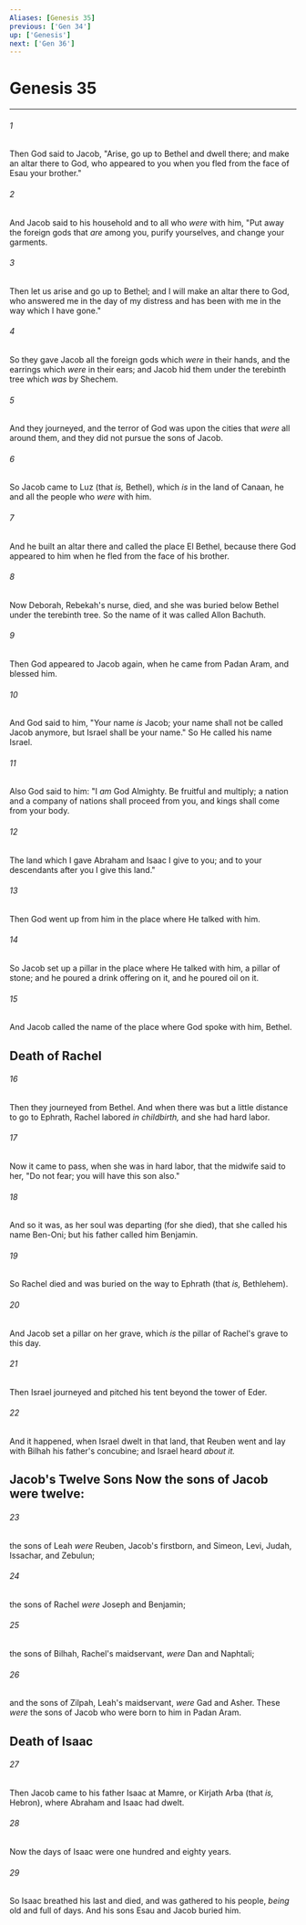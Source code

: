 ```yaml
---
Aliases: [Genesis 35]
previous: ['Gen 34']
up: ['Genesis']
next: ['Gen 36']
---
```

# Genesis 35

***


###### 1 
Then God said to Jacob, "Arise, go up to Bethel and dwell there; and make an altar there to God, who appeared to you when you fled from the face of Esau your brother." 

###### 2 
And Jacob said to his household and to all who _were_ with him, "Put away the foreign gods that _are_ among you, purify yourselves, and change your garments. 

###### 3 
Then let us arise and go up to Bethel; and I will make an altar there to God, who answered me in the day of my distress and has been with me in the way which I have gone." 

###### 4 
So they gave Jacob all the foreign gods which _were_ in their hands, and the earrings which _were_ in their ears; and Jacob hid them under the terebinth tree which _was_ by Shechem. 

###### 5 
And they journeyed, and the terror of God was upon the cities that _were_ all around them, and they did not pursue the sons of Jacob. 

###### 6 
So Jacob came to Luz (that _is,_ Bethel), which _is_ in the land of Canaan, he and all the people who _were_ with him. 

###### 7 
And he built an altar there and called the place El Bethel, because there God appeared to him when he fled from the face of his brother. 

###### 8 
Now Deborah, Rebekah's nurse, died, and she was buried below Bethel under the terebinth tree. So the name of it was called Allon Bachuth. 

###### 9 
Then God appeared to Jacob again, when he came from Padan Aram, and blessed him. 

###### 10 
And God said to him, "Your name _is_ Jacob; your name shall not be called Jacob anymore, but Israel shall be your name." So He called his name Israel. 

###### 11 
Also God said to him: "I _am_ God Almighty. Be fruitful and multiply; a nation and a company of nations shall proceed from you, and kings shall come from your body. 

###### 12 
The land which I gave Abraham and Isaac I give to you; and to your descendants after you I give this land." 

###### 13 
Then God went up from him in the place where He talked with him. 

###### 14 
So Jacob set up a pillar in the place where He talked with him, a pillar of stone; and he poured a drink offering on it, and he poured oil on it. 

###### 15 
And Jacob called the name of the place where God spoke with him, Bethel.

## Death of Rachel 

###### 16 
Then they journeyed from Bethel. And when there was but a little distance to go to Ephrath, Rachel labored _in childbirth,_ and she had hard labor. 

###### 17 
Now it came to pass, when she was in hard labor, that the midwife said to her, "Do not fear; you will have this son also." 

###### 18 
And so it was, as her soul was departing (for she died), that she called his name Ben-Oni; but his father called him Benjamin. 

###### 19 
So Rachel died and was buried on the way to Ephrath (that _is,_ Bethlehem). 

###### 20 
And Jacob set a pillar on her grave, which _is_ the pillar of Rachel's grave to this day. 

###### 21 
Then Israel journeyed and pitched his tent beyond the tower of Eder. 

###### 22 
And it happened, when Israel dwelt in that land, that Reuben went and lay with Bilhah his father's concubine; and Israel heard _about it._

## Jacob's Twelve Sons Now the sons of Jacob were twelve: 

###### 23 
the sons of Leah _were_ Reuben, Jacob's firstborn, and Simeon, Levi, Judah, Issachar, and Zebulun; 

###### 24 
the sons of Rachel _were_ Joseph and Benjamin; 

###### 25 
the sons of Bilhah, Rachel's maidservant, _were_ Dan and Naphtali; 

###### 26 
and the sons of Zilpah, Leah's maidservant, _were_ Gad and Asher. These _were_ the sons of Jacob who were born to him in Padan Aram.

## Death of Isaac 

###### 27 
Then Jacob came to his father Isaac at Mamre, or Kirjath Arba (that _is,_ Hebron), where Abraham and Isaac had dwelt. 

###### 28 
Now the days of Isaac were one hundred and eighty years. 

###### 29 
So Isaac breathed his last and died, and was gathered to his people, _being_ old and full of days. And his sons Esau and Jacob buried him.
